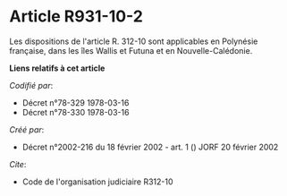 # Article R931-10-2

Les dispositions de l'article R. 312-10 sont applicables en Polynésie française, dans les îles Wallis et Futuna et en
Nouvelle-Calédonie.

**Liens relatifs à cet article**

_Codifié par_:

  - Décret n°78-329 1978-03-16
  - Décret n°78-330 1978-03-16

_Créé par_:

  - Décret n°2002-216 du 18 février 2002 - art. 1 () JORF 20 février 2002

_Cite_:

  - Code de l'organisation judiciaire R312-10
